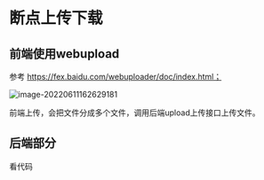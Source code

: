 # 断点上传下载

## 前端使用webupload

参考 https://fex.baidu.com/webuploader/doc/index.html；



![image-20220611162629181](/Users/changxiong/Downloads/GIT-STUDY/baseStudy/%E6%96%87%E4%BB%B6%E4%B8%8A%E4%BC%A0/%E6%96%AD%E7%82%B9%E4%B8%8A%E4%BC%A0%E4%B8%8B%E8%BD%BD.assets/image-20220611162629181.png)



前端上传，会把文件分成多个文件，调用后端upload上传接口上传文件。





## 后端部分

看代码









































